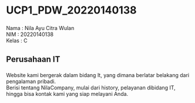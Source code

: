 <h1 align="left">UCP1_PDW_20220140138</h1>

###

<p align="left">Nama : Nila Ayu Citra Wulan<br>NIM : 20220140138<br>Kelas : C</p>

###

<h2 align="left">Perusahaan IT</h2>

###

<p align="left">Website kami bergerak dalam bidang It, yang dimana berlatar belakang dari pengalaman pribadi. <br>Berisi tentang NilaCompany, mulai dari history, pelayanan dibidang IT, hingga bisa kontak kami yang siap melayani Anda.</p>

###
